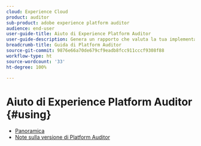 ```yaml
---
cloud: Experience Cloud
product: auditor
sub-product: adobe experience platform auditor
audience: end-user
user-guide-title: Aiuto di Experience Platform Auditor
user-guide-description: Genera un rapporto che valuta la tua implementazione di Adobe Experience Cloud e include indicazioni su come migliorarla.
breadcrumb-title: Guida di Platform Auditor
source-git-commit: 9876e66a70de679cf9eadb8fcc911cccf9308f88
workflow-type: ht
source-wordcount: '33'
ht-degree: 100%

---
```



# Aiuto di Experience Platform Auditor {#using}

+ [Panoramica](overview.md)
+ [Note sulla versione di Platform Auditor](release-notes.md)

